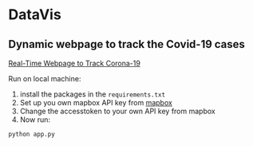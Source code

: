 # DataVis

## Dynamic webpage to track the Covid-19 cases
[Real-Time Webpage to Track Corona-19](https://covidtrackdashboard.herokuapp.com)

Run on local machine:
1. install the packages in the `requirements.txt`
2. Set up you own mapbox API key from [mapbox](https://www.mapbox.com/)
3. Change the accesstoken to your own API key from mapbox
4. Now run: 
```
python app.py
```

